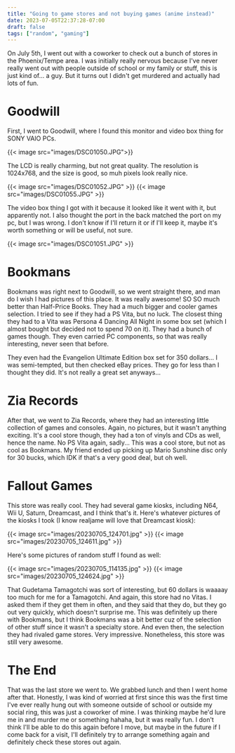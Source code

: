 ```yaml
---
title: "Going to game stores and not buying games (anime instead)"
date: 2023-07-05T22:37:28-07:00
draft: false
tags: ["random", "gaming"]
---
```


On July 5th, I went out with a coworker to check out a bunch of stores in the Phoenix/Tempe area. I was initially really nervous because I've never really went out with people outside of school or my family or stuff, this is just kind of... a guy. But it turns out I didn't get murdered and actually had lots of fun.

# Goodwill
First, I went to Goodwill, where I found this monitor and video box thing for SONY VAIO PCs. 

{{< image src="images/DSC01050.JPG">}}

The LCD is really charming, but not great quality. The resolution is 1024x768, and the size is good, so muh pixels look really nice. 

{{< image src="images/DSC01052.JPG" >}}
{{< image src="images/DSC01055.JPG" >}}

The video box thing I got with it because it looked like it went with it, but apparently not. I also thought the port in the back matched the port on my pc, but I was wrong. I don't know if I'll return it or if I'll keep it, maybe it's worth something or will be useful, not sure.

{{< image src="images/DSC01051.JPG" >}}

# Bookmans

Bookmans was right next to Goodwill, so we went straight there, and man do I wish I had pictures of this place. It was really awesome! SO SO much better than Half-Price Books. They had a much bigger and cooler games selection. I tried to see if they had a PS Vita, but no luck. The closest thing they had to a Vita was Persona 4 Dancing All Night in some box set (which I almost bought but decided not to spend 70 on it). They had a bunch of games though. They even carried PC components, so that was really interesting, never seen that before. 

They even had the Evangelion Ultimate Edition box set for 350 dollars... I was semi-tempted, but then checked eBay prices. They go for less than I thought they did. It's not really a great set anyways...

# Zia Records

After that, we went to Zia Records, where they had an interesting little collection of games and consoles. Again, no pictures, but it wasn't anything exciting. It's a cool store though, they had a ton of vinyls and CDs as well, hence the name. No PS Vita again, sadly... This was a cool store, but not as cool as Bookmans. My friend ended up picking up Mario Sunshine disc only for 30 bucks, which IDK if that's a very good deal, but oh well.

# Fallout Games

This store was really cool. They had several game kiosks, including N64, Wii U, Saturn, Dreamcast, and I think that's it. Here's whatever pictures of the kiosks I took (I know realjame will love that Dreamcast kiosk):

{{< image src="images/20230705_124701.jpg" >}}
{{< image src="images/20230705_124611.jpg" >}}

Here's some pictures of random stuff I found as well:

{{< image src="images/20230705_114135.jpg" >}}
{{< image src="images/20230705_124624.jpg" >}}

That Gudetama Tamagotchi was sort of interesting, but 60 dollars is waaaay too much for me for a Tamagotchi. And again, this store had no Vitas. I asked them if they get them in often, and they said that they do, but they go out very quickly, which doesn't surprise me. This was definitely up there with Bookmans, but I think Bookmans was a bit better cuz of the selection of other stuff since it wasn't a specialty store. And even then, the selection they had rivaled game stores. Very impressive. Nonetheless, this store was still very awesome.

# The End

That was the last store we went to. We grabbed lunch and then I went home after that. Honestly, I was kind of worried at first since this was the first time I've ever really hung out with someone outside of school or outside my social ring, this was just a coworker of mine. I was thinking maybe he'd lure me in and murder me or something hahaha, but it was really fun. I don't think I'll be able to do this again before I move, but maybe in the future if I come back for a visit, I'll definitely try to arrange something again and definitely check these stores out again.